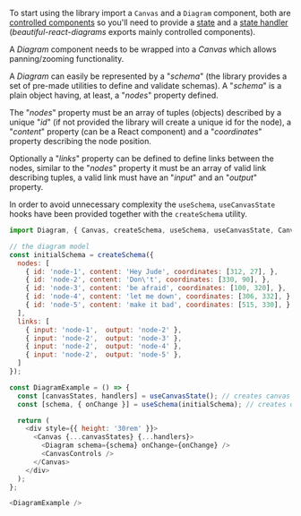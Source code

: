 To start using the library import a `Canvas` and a `Diagram` component, both are [controlled components](https://reactjs.org/docs/forms.html#controlled-components) 
so you'll need to provide a [state](https://reactjs.org/docs/faq-state.html) and a [state handler](https://reactjs.org/docs/faq-state.html#how-do-i-update-state-with-values-that-depend-on-the-current-state) 
(*beautiful-react-diagrams* exports mainly controlled components).

A *Diagram* component needs to be wrapped into a *Canvas* which allows panning/zooming functionality.<br />

A *Diagram* can easily be represented by a "*schema*" (the library provides a set of pre-made utilities to define and validate schemas).
A "*schema*" is a plain object having, at least, a "*nodes*" property defined.<br />

The "*nodes*" property must be an array of tuples (objects) described by a unique "*id*" (if not provided the library will create a unique id for the node), 
a "*content*" property (can be a React component) and a "*coordinates*" property describing the node position.

Optionally a "*links*" property can be defined to define links between the nodes, similar to the "*nodes*" property it must 
be an array of valid link describing tuples, a valid link must have an "*input*" and an "*output*" property.

In order to avoid unnecessary complexity the `useSchema`, `useCanvasState` hooks have been provided together with the
 `createSchema` utility.

```js
import Diagram, { Canvas, createSchema, useSchema, useCanvasState, CanvasControls } from 'beautiful-react-diagrams';

// the diagram model
const initialSchema = createSchema({
  nodes: [
    { id: 'node-1', content: 'Hey Jude', coordinates: [312, 27], },
    { id: 'node-2', content: 'Don\'t', coordinates: [330, 90], },
    { id: 'node-3', content: 'be afraid', coordinates: [100, 320], },
    { id: 'node-4', content: 'let me down', coordinates: [306, 332], },
    { id: 'node-5', content: 'make it bad', coordinates: [515, 330], },
  ],
  links: [
    { input: 'node-1',  output: 'node-2' },
    { input: 'node-2',  output: 'node-3' },
    { input: 'node-2',  output: 'node-4' },
    { input: 'node-2',  output: 'node-5' },
  ]
});

const DiagramExample = () => {
  const [canvasStates, handlers] = useCanvasState(); // creates canvas state
  const [schema, { onChange }] = useSchema(initialSchema); // creates diagrams schema

  return (
    <div style={{ height: '30rem' }}>
      <Canvas {...canvasStates} {...handlers}>
        <Diagram schema={schema} onChange={onChange} />
        <CanvasControls />
      </Canvas>
    </div>
  );
};

<DiagramExample />
```

